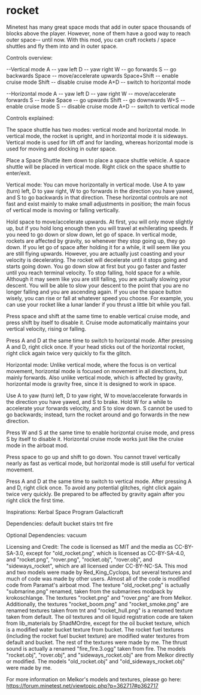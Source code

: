 # rocket

Minetest has many great space mods that add in outer space thousands of blocks above the player. However, none of them have a good way to reach outer space-- until now. With this mod, you can craft rockets / space shuttles and fly them into and in outer space.

Controls overview:

--Vertical mode
A -- yaw left
D -- yaw right
W -- go forwards
S -- go backwards
Space -- move/accelerate upwards
Space+Shift -- enable cruise mode
Shift -- disable cruise mode
A+D -- switch to horizontal mode

--Horizontal mode
A -- yaw left
D -- yaw right
W -- move/accelerate forwards
S -- brake
Space -- go upwards
Shift -- go downwards
W+S -- enable cruise mode
S -- disable cruise mode
A+D -- switch to vertical mode

Controls explained:

The space shuttle has two modes: vertical mode and horizontal mode. In vertical mode, the rocket is upright, and in horizontal mode it is sideways. Vertical mode is used for lift off and for landing, whereas horizontal mode is used for moving and docking in outer space.

Place a Space Shuttle item down to place a space shuttle vehicle. A space shuttle will be placed in vertical mode. Right click on the space shuttle to enter/exit.

Vertical mode:
You can move horizontally in vertical mode. Use A to yaw (turn) left, D to yaw right, W to go forwards in the direction you have yawed, and S to go backwards in that direction. These horizontal controls are not fast and exist mainly to make small adjustments in position; the main focus of vertical mode is moving or falling vertically.

Hold space to move/accelerate upwards. At first, you will only move slightly up, but if you hold long enough then you will travel at exhilerating speeds. If you need to go down or slow down, let go of space. In vertical mode, rockets are affected by gravity, so whenever they stop going up, they go down. If you let go of space after holding it for a while, it will seem like you are still flying upwards. However, you are actually just coasting and your velocity is decelerating. The rocket will decelerate until it stops going and starts going down. You go down slow at first but you go faster and faster until you reach terminal velocity. To stop falling, hold space for a while. Although it may seem like you are still falling, you are actually slowing your descent. You will be able to slow your descent to the point that you are no longer falling and you are ascending again. If you use the space button wisely, you can rise or fall at whatever speed you choose. For example, you can use your rocket like a lunar lander if you thrust a little bit while you fall.

Press space and shift at the same time to enable vertical cruise mode, and press shift by itself to disable it. Cruise mode automatically maintains your vertical velocity, rising or falling.

Press A and D at the same time to switch to horizontal mode. After pressing A and D, right click once. If your head sticks out of the horizontal rocket, right click again twice very quickly to fix the glitch.

Horizontal mode:
Unlike vertical mode, where the focus is on vertical movement, horizontal mode is focused on movement in all directions, but mainly forwards. Also unlike vertical mode, which is affected by gravity, horizontal mode is gravity free, since it is designed to work in space.

Use A to yaw (turn) left, D to yaw right, W to move/accelerate forwards in the direction you have yawed, and S to brake. Hold W for a while to accelerate your forwards velocity, and S to slow down. S cannot be used to go backwards; instead, turn the rocket around and go forwards in the new direction.

Press W and S at the same time to enable horizontal cruise mode, and press S by itself to disable it. Horizontal cruise mode works just like the cruise mode in the airboat mod.

Press space to go up and shift to go down. You cannot travel vertically nearly as fast as vertical mode, but horizontal mode is still useful for vertical movement.

Press A and D at the same time to switch to vertical mode. After pressing A and D, right click once. To avoid any potential glitches, right click again twice very quickly. Be prepared to be affected by gravity again after you right click the first time.

Inspirations:
Kerbal Space Program
Galacticraft

Dependencies:
default
bucket
stairs
tnt
fire

Optional Dependencies:
vacuum

Licensing and Credit:
The code is licensed as MIT and the media as CC-BY-SA-3.0, except for "old_rocket.png", which is licensed as CC-BY-SA-4.0, and "rocket.png", "rover.png", "rocket.obj", "rover.obj", and "sideways_rocket", which are all licensed under CC-BY-NC-SA.
This mod and two models were made by Red_King_Cyclops, but several textures and much of code was made by other users. Almost all of the code is modified code from Paramat's airboat mod. The texture "old_rocket.png" is actually "submarine.png" renamed, taken from the submarines modpack by krokoschlange. The textures "rocket.png" and "rover.png" are from Melkor. Additionally, the textures "rocket_boom.png" and "rocket_smoke.png" are renamed textures taken from tnt and "rocket_hull.png" is a renamed texture taken from default. The oil textures and oil liquid registration code are taken from lib_materials by ShadMOrdre, except for the oil bucket texture, which is a modified water bucket texture from bucket. The rocket fuel textures (including the rocket fuel bucket texture) are modified water textures from default and bucket. The rest of the textures were made by me. The thrust sound is actually a renamed "fire_fire.3.ogg" taken from fire. The models "rocket.obj", "rover.obj", and "sideways_rocket.obj" are from Melkor directly or modified. The models "old_rocket.obj" and "old_sideways_rocket.obj" were made by me.

For more information on Melkor's models and textures, please go here:
https://forum.minetest.net/viewtopic.php?p=362717#p362717
